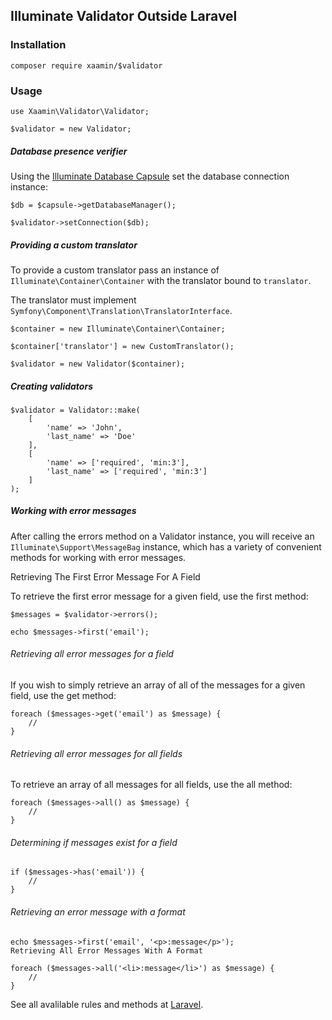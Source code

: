 ## Illuminate Validator Outside Laravel

### Installation

`composer require xaamin/$validator`

### Usage

````
use Xaamin\Validator\Validator;

$validator = new Validator;
````

##### Database presence verifier

Using the [Illuminate Database Capsule](https://github.com/laravel/framework/tree/master/src/Illuminate/Database) set the database connection instance:

````
$db = $capsule->getDatabaseManager();

$validator->setConnection($db);
````

##### Providing a custom translator

To provide a custom translator pass an instance of `Illuminate\Container\Container` with the translator bound to `translator`.

The translator must implement `Symfony\Component\Translation\TranslatorInterface`.

````
$container = new Illuminate\Container\Container;

$container['translator'] = new CustomTranslator();

$validator = new Validator($container);
````

##### Creating validators

````
$validator = Validator::make(
    [
        'name' => 'John',
        'last_name' => 'Doe'
    ],
    [
        'name' => ['required', 'min:3'],
        'last_name' => ['required', 'min:3']
    ]
);
````

##### Working with error messages

After calling the errors method on a Validator instance, you will receive an `Illuminate\Support\MessageBag` instance, which has a variety of convenient methods for working with error messages.

Retrieving The First Error Message For A Field

To retrieve the first error message for a given field, use the first method:
````
$messages = $validator->errors();

echo $messages->first('email');
````

###### Retrieving all error messages for a field

If you wish to simply retrieve an array of all of the messages for a given field, use the get method:

````
foreach ($messages->get('email') as $message) {
    //
}
````

###### Retrieving all error messages for all fields

To retrieve an array of all messages for all fields, use the all method:

````
foreach ($messages->all() as $message) {
    //
}
````

###### Determining if messages exist for a field

````
if ($messages->has('email')) {
    //
}
````

###### Retrieving an error message with a format

````
echo $messages->first('email', '<p>:message</p>');
Retrieving All Error Messages With A Format

foreach ($messages->all('<li>:message</li>') as $message) {
    //
}
````


See all avalilable rules and methods at [Laravel](http://laravel.com/docs/5.0/$validator#basic-usage).
